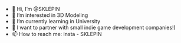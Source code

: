 - 👋 Hi, I’m @SKLEPIN
- 👀 I’m interested in 3D Modeling
- 🌱 I’m currently learning in University
- 💞️ I want to partner with small indie game development companies!)
- 📫 How to reach me: insta - SKLEPIN 

<!---
SKLEPIN/SKLEPIN is a ✨ special ✨ repository because its `README.md` (this file) appears on your GitHub profile.
You can click the Preview link to take a look at your changes.
--->

